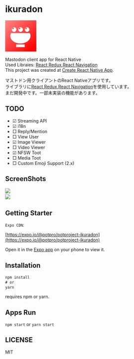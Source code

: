 
# ikuradon
<img width="100" heigth="100" src="https://github.com/potproject/ikuradon/blob/master/assets/image/icon250.png?raw=true">
   
Mastodon client app for React Native  
Used Libraies: [React Redux](https://github.com/reactjs/react-redux),[React Navigation](https://github.com/react-community/react-navigation)  
This project was created at [Create React Native App](https://github.com/react-community/create-react-native-app).  

マストドン用クライアントのReact Nativeアプリです。  
ライブラリに[React Redux](https://github.com/reactjs/react-redux),[React Navigation](https://github.com/react-community/react-navigation)を使用しています。  
まだ開発中です。一部未実装の機能があります。


## TODO
* ☑ Streaming API
* ☑ i18n
* □ Reply/Mention
* □ View User
* ☑ Image Viewer
* □ Video Viewer
* ☑ NFSW Toot
* □ Media Toot
* □ Custom Emoji Support (2.x)

## ScreenShots
<div>
  <div style="float: left;">
    <img width="270" heigth="480" src="https://github.com/potproject/ikuradon/blob/master/screenshots/android_preview.png?raw=true">
  </div>
  <div style="clear: both;">
    <img width="270" heigth="480" src="https://github.com/potproject/ikuradon/blob/master/screenshots/ios_preview.PNG?raw=true">
  </div>
</div>

## Getting Starter
`Expo CDN`:

[https://expo.io/@potpro/potproject-ikuradon](https://expo.io/@potpro/potproject-ikuradon)

Open it in the [Expo app](https://expo.io) on your phone to view it.

## Installation
```
npm install
# or
yarn
```
requires npm or yarn.

##

## Apps Run
`npm start` or `yarn start`

## LICENSE

MIT
